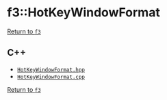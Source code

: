 # f3::HotKeyWindowFormat

[Return to `f3`](/docs/f3.md)

## C++

- [`HotKeyWindowFormat.hpp`](/c++/include/HotKeyWindowFormat.hpp)
- [`HotKeyWindowFormat.cpp`](/c++/source/HotKeyWindowFormat.cpp)

[Return to `f3`](/docs/f3.md)